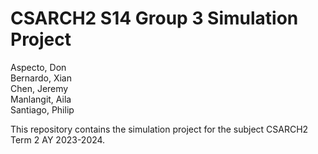 # CSARCH2 S14 Group 3 Simulation Project
 
Aspecto, Don\
Bernardo, Xian\
Chen, Jeremy\
Manlangit, Aila\
Santiago, Philip

This repository contains the simulation project for the subject CSARCH2 Term 2 AY 2023-2024. 
